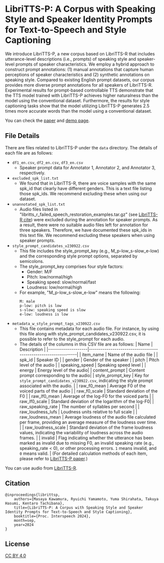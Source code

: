 # LibriTTS-P: A Corpus with Speaking Style and Speaker Identity Prompts for Text-to-Speech and Style Captioning
We introduce LibriTTS-P, a new corpus based on LibriTTS-R that includes utterance-level descriptions (i.e., prompts) of speaking style and speaker-level prompts of speaker characteristics. We employ a hybrid approach to construct prompt annotations: (1) manual annotations that capture human perceptions of speaker characteristics and (2) synthetic annotations on speaking style. Compared to existing English prompt datasets, our corpus provides more diverse prompt annotations for all speakers of LibriTTS-R. Experimental results for prompt-based controllable TTS demonstrate that the TTS model trained with LibriTTS-P achieves higher naturalness than the model using the conventional dataset. Furthermore, the results for style captioning tasks show that the model utilizing LibriTTS-P generates 2.5 times more accurate words than the model using a conventional dataset.

You can check the [paper](https://arxiv.org/abs/2406.07969) and [demo page](https://masayakawamura.github.io/libritts-p/).
## File Details
There are files related to LibriTTS-P under the `data` directory.
The details of each file are as follows:
- `df1_en.csv`, `df2_en.csv`, `df3_en.csv`
  - Speaker prompt data for Annotator 1, Annotator 2, and Annotator 3, respectively.
- `excluded_spk_list.txt`
  - We found that in LibriTTS-R, there are voice samples with the same spk_id that clearly have different genders. This is a text file listing those spk_ids. We recommend excluding these when using our dataset.
- `unannotated_spk_list.txt`
  - Audio files listed in "libritts_r_failed_speech_restoration_examples.tar.gz" (see [LibriTTS-R cite](https://www.openslr.org/141/)) were excluded during the annotation for speaker prompts. As a result, there were no suitable audio files left for annotation for three speakers. Therefore, we have documented these spk_ids in this text file. We recommend excluding these speakers when using speaker prompts.
- `style_prompt_candidates_v230922.csv`
  - This file includes the style_prompt_key (e.g., M_p-low_s-slow_e-low) and the corresponding style prompt options, separated by semicolons.
  - The style_prompt_key comprises four style factors:
    - Gender: M/F
    - Pitch: low/normal/high
    - Speaking speed: slow/normal/fast
    - Loudness: low/normal/high
  - For example, "M_p-low_s-slow_e-low" means the following:
    ```
    M: male
    p-low: pitch is low
    s-slow: speaking speed is slow
    e-low: loudness is low
    ```
- `metadata_w_style_prompt_tags_v230922.csv`
  - This file contains metadata for each audio file. For instance, by using this file along with style_prompt_candidates_v230922.csv, it is possible to refer to the style_prompt for each audio.
  - The details of the columns in this CSV file are as follows:
    | Name               | Description                                                    |
    |--------------------|----------------------------------------------------------------|
    | item_name          | Name of the audio file                                        |
    | spk_id             | Speaker ID                                    |
    | gender             | Gender of the speaker                                         |
    | pitch              | Pitch level of the audio                                      |
    | speaking_speed     | Speaking speed level |
    | energy             | Energy level of the audio|
    | content_prompt     | Content prompt corresponding to the audio|
    | style_prompt_key   | Key for `style_prompt_candidates_v230922.csv`, indicating the style prompt associated with the audio. |
    | raw_f0_mean        | Average F0 of the voiced parts of the audio |
    | raw_f0_scale       | Standard deviation of the F0 |
    | raw_lf0_mean       | Average of the log-F0 for the voiced parts |
    | raw_lf0_scale      | Standard deviation of the logarithm of the log-F0|
    | raw_speaking_rate  | The number of syllables per second |
    | raw_loudness_lufs  | Loudness units relative to full scale |
    | raw_loudness_mean  | Average loudness of the audio file calculated per frame, providing an average measure of the loudness over time. |
    | raw_loudness_scale | Standard deviation of the frame loudness values, indicating the variability of loudness across the audio frames. |
    | invalid            | Flag indicating whether the utterance has been marked as invalid due to missing F0, an invalid speaking rate (e.g., speaking_rate < 0), or other processing errors. `1` means invalid, and `0` means valid. |
(For detailed calculation methods of each item, please refer to [LibriTTS-P paper](https://arxiv.org/abs/2406.07969).)

You can use audio from [LibriTTS-R](https://www.openslr.org/141/).

## Citation
```
@inproceedings{librittsp,
    authors={Masaya Kawamura, Ryuichi Yamamoto, Yuma Shirahata, Takuya Hasumi, Kentaro Tachibana},
    title={LibriTTS-P: A Corpus with Speaking Style and Speaker Identity Prompts for Text-to-Speech and Style Captioning},
    booktitle={Proc. Interspeech 2024},
    month=sep,
    year=2024
}
```
## License
[CC BY 4.0](https://creativecommons.org/licenses/by/4.0/)
